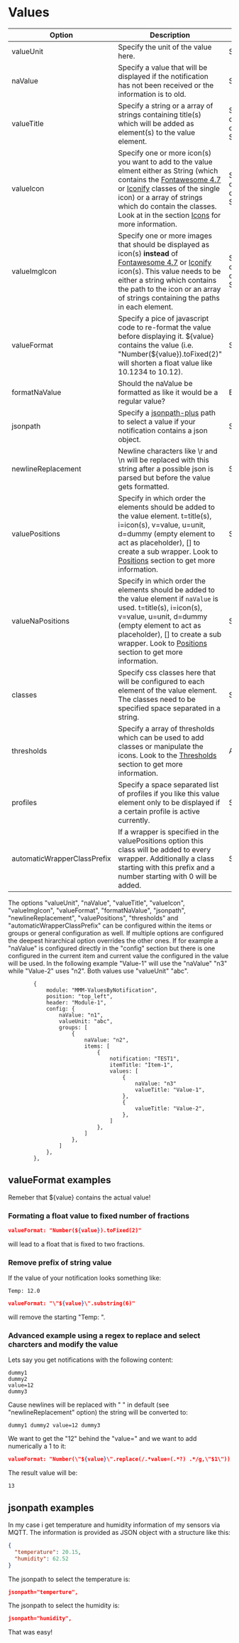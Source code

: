 # Values

| Option  | Description | Type | Default |
| ------- | --- | --- | --- |
| valueUnit | Specify the unit of the value here. | String | null |
| naValue | Specify a value that will be displayed if the notification has not been received or the information is to old. | String | "na" |
| valueTitle | Specify a string or a array of strings containing title(s) which will be added as element(s) to the value element. | String or Array of String | null |
| valueIcon | Specify one or more icon(s) you want to add to the value elment either as String (which contains the [Fontawesome 4.7](https://fontawesome.com/v4/icons/) or [Iconify](https://icon-sets.iconify.design/) classes of the single icon) or a array of strings which do contain the classes. Look at in the section [Icons](icons.md) for more information. | String or array of Strings | null |
| valueImgIcon | Specify one or more images that should be displayed as icon(s) **instead** of [Fontawesome 4.7](https://fontawesome.com/v4/icons/) or [Iconify](https://icon-sets.iconify.design/) icon(s). This value needs to be either a string which contains the path to the icon or an array of strings containing the paths in each element. | String or array of Strings | null |
| valueFormat | Specify a pice of javascript code to re-format the value before displaying it. \${value} contains the value (i.e. "Number(${value}).toFixed(2)" will shorten a float value like 10.1234 to 10.12). | String | "\${value}" |
| formatNaValue | Should the naValue be formatted as like it would be a regular value? | Boolean | false |
| jsonpath | Specify a [jsonpath-plus](https://github.com/JSONPath-Plus/JSONPath) path to select a value if your notification contains a json object. | String | null |
| newlineReplacement | Newline characters like \r and \n will be replaced with this string after a possible json is parsed but before the value gets formatted. | String | " " |
| valuePositions | Specify in which order the elements should be added to the value element. t=title(s), i=icon(s), v=value, u=unit, d=dummy (empty element to act as placeholder), [] to create a sub wrapper. Look to [Positions](positions.md) section to get more information. | String | "ti[vu]" |
| valueNaPositions | Specify in which order the elements should be added to the value element if `naValue` is used. t=title(s), i=icon(s), v=value, u=unit, d=dummy (empty element to act as placeholder), [] to create a sub wrapper. Look to [Positions](positions.md) section to get more information. | String | value of `valuePositions` |
| classes | Specify css classes here that will be configured to each element of the value element. The classes need to be specified space separated in a string. | String | null |
| thresholds | Specify a array of thresholds which can be used to add classes or manipulate the icons. Look to the [Thresholds](thresholds.md) section to get more information. | Array | null |
| profiles | Specify a space separated list of profiles if you like this value element only to be displayed if a certain profile is active currently. | Stirng | null |
| automaticWrapperClassPrefix | If a wrapper is specified in the valuePositions option this class will be added to every wrapper. Additionally a class starting with this prefix and a number starting with 0 will be added. | String | null |

The options "valueUnit", "naValue", "valueTitle", "valueIcon", "valueImgIcon", "valueFormat", "formatNaValue", "jsonpath", "newlineReplacement", "valuePositions", "thresholds" and "automaticWrapperClassPrefix" can be configured within the items or groups or general configuration as well. If multiple options are configured the deepest hirarchical option overrides the other ones.
If for example a "naValue" is configured directly in the "config" section but there is one configured in the current item and current value the configured in the value will be used. In the following example "Value-1" will use the "naValue" "n3" while "Value-2" uses "n2". Both values use "valueUnit" "abc".

```json5
        {
            module: "MMM-ValuesByNotification",
            position: "top_left",
            header: "Module-1",
            config: {
                naValue: "n1",
                valueUnit: "abc",
                groups: [
                    {
                        naValue: "n2",
                        items: [
                            {
                                notification: "TEST1",
                                itemTitle: "Item-1",
                                values: [
                                    {
                                        naValue: "n3"
                                        valueTitle: "Value-1",
                                    },
                                    {
                                        valueTitle: "Value-2",
                                    },
                                ]
                            },
                        ]
                    },
                ]
            },
        },
```

## valueFormat examples

Remeber that \${value} contains the actual value!

### Formating a float value to fixed number of fractions

```json
valueFormat: "Number(${value}).toFixed(2)"
```

will lead to a float that is fixed to two fractions.

### Remove prefix of string value

If the value of your notification looks something like:

```text
Temp: 12.0
```

```json
valueFormat: "\"${value}\".substring(6)"
```

will remove the starting "Temp: ".

### Advanced example using a regex to replace and select charcters and modify the value

Lets say you get notifications with the following content:

```text
dummy1
dummy2
value=12
dummy3
```

Cause newlines will be replaced with " " in default (see "newlineReplacement" option) the string will be converted to:

```text
dummy1 dummy2 value=12 dummy3
```

We want to get the "12" behind the "value=" and we want to add numerically a 1 to it:

```json
valueFormat: "Number(\"${value}\".replace(/.*value=(.*?) .*/g,\"$1\")) + 1",
```

The result value will be:

```text
13
```

## jsonpath examples

In my case i get temperature and humidity information of my sensors via MQTT. The information is provided as JSON object with a structure like this:

```json
{
  "temperature": 20.15,
  "humidity": 62.52
}
```

The jsonpath to select the temperature is:

```json
jsonpath="temperture",
```

The jsonpath to select the humidity is:

```json
jsonpath="humidity",
```

That was easy!
